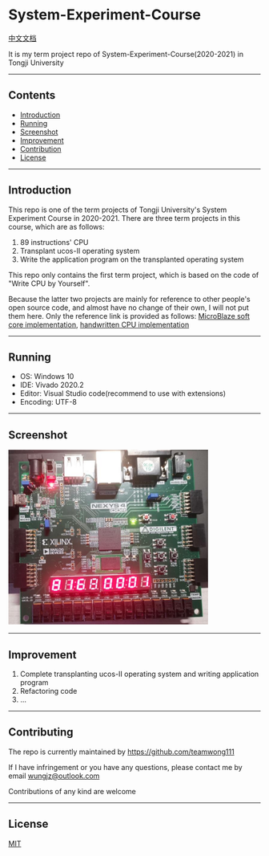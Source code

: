# System-Experiment-Course

[中文文档](https://github.com/teamwong111/System-Experiment-Course/blob/main/README-cn.md)

It is my term project repo of System-Experiment-Course(2020-2021) in Tongji University

---

## Contents
- [Introduction](#Introduction)
- [Running](#Running)
- [Screenshot](#Screenshot)
- [Improvement](#Improvement)
- [Contribution](#Contribution)
- [License](#License)

---

## Introduction
This repo is one of the term projects of Tongji University's System Experiment Course in 2020-2021. There are three term projects in this course, which are as follows:

1. 89 instructions' CPU
2. Transplant ucos-II operating system
3. Write the application program on the transplanted operating system

This repo only contains the first term project, which is based on the code of "Write CPU by Yourself".

Because the latter two projects are mainly for reference to other people's open source code, and almost have no change of their own, I will not put them here. Only the reference link is provided as follows: [MicroBlaze soft core implementation]( https://github.com/SongSenWang/Xilinx-operation-system-migration), [handwritten CPU implementation](https://github.com/yufeiran/OpenMIPS)

---

## Running
- OS: Windows 10
- IDE: Vivado 2020.2
- Editor: Visual Studio code(recommend to use with extensions)
- Encoding: UTF-8

---

## Screenshot
![Validation](./resources/1.png)

---

## Improvement
1. Complete transplanting ucos-II operating system and writing application program
2. Refactoring code
3. ...

---

## Contributing
The repo is currently maintained by https://github.com/teamwong111

If I have infringement or you have any questions, please contact me by email wungjz@outlook.com

Contributions of any kind are welcome

---

## License

[MIT](https://github.com/teamwong111/System-Experiment-Course/blob/main/LICENSE)